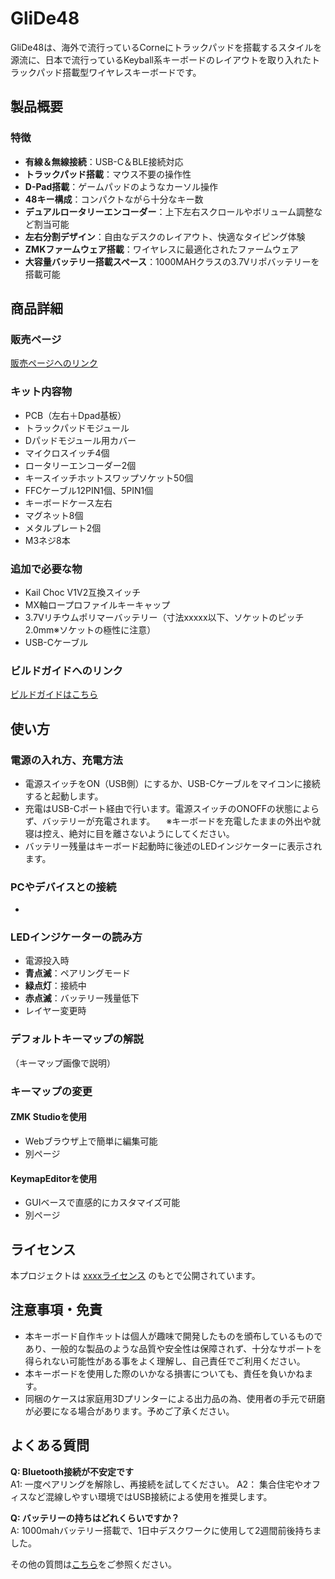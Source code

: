 # GliDe48
GliDe48は、海外で流行っているCorneにトラックパッドを搭載するスタイルを源流に、日本で流行っているKeyball系キーボードのレイアウトを取り入れたトラックパッド搭載型ワイヤレスキーボードです。

## 製品概要

### 特徴

- **有線＆無線接続**：USB-C＆BLE接続対応
- **トラックパッド搭載**：マウス不要の操作性
- **D-Pad搭載**：ゲームパッドのようなカーソル操作
- **48キー構成**：コンパクトながら十分なキー数
- **デュアルロータリーエンコーダー**：上下左右スクロールやボリューム調整など割当可能
- **左右分割デザイン**：自由なデスクのレイアウト、快適なタイピング体験
- **ZMKファームウェア搭載**：ワイヤレスに最適化されたファームウェア
- **大容量バッテリー搭載スペース**：1000MAHクラスの3.7Vリポバッテリーを搭載可能

## 商品詳細

### 販売ページ
[販売ページへのリンク](#)

### キット内容物
- PCB（左右＋Dpad基板）
- トラックパッドモジュール
- Dパッドモジュール用カバー
- マイクロスイッチ4個
- ロータリーエンコーダー2個
- キースイッチホットスワップソケット50個
- FFCケーブル12PIN1個、5PIN1個
- キーボードケース左右
- マグネット8個
- メタルプレート2個
- M3ネジ8本

### 追加で必要な物
- Kail Choc V1V2互換スイッチ
- MX軸ロープロファイルキーキャップ
- 3.7Vリチウムポリマーバッテリー（寸法xxxxx以下、ソケットのピッチ2.0mm※ソケットの極性に注意）
- USB-Cケーブル

### ビルドガイドへのリンク
[ビルドガイドはこちら](#)

## 使い方

### 電源の入れ方、充電方法
- 電源スイッチをON（USB側）にするか、USB-Cケーブルをマイコンに接続すると起動します。
- 充電はUSB-Cポート経由で行います。電源スイッチのONOFFの状態によらず、バッテリーが充電されます。
　※キーボードを充電したままの外出や就寝は控え、絶対に目を離さないようにしてください。
- バッテリー残量はキーボード起動時に後述のLEDインジケーターに表示されます。

### PCやデバイスとの接続
- 


### LEDインジケーターの読み方
- 電源投入時
- **青点滅**：ペアリングモード
- **緑点灯**：接続中
- **赤点滅**：バッテリー残量低下
- レイヤー変更時

### デフォルトキーマップの解説
（キーマップ画像で説明）

### キーマップの変更
#### ZMK Studioを使用
- Webブラウザ上で簡単に編集可能
- 別ページ

#### KeymapEditorを使用
- GUIベースで直感的にカスタマイズ可能
- 別ページ

## ライセンス
本プロジェクトは [xxxxライセンス](LICENS) のもとで公開されています。

## 注意事項・免責
- 本キーボード自作キットは個人が趣味で開発したものを頒布しているものであり、一般的な製品のような品質や安全性は保障されず、十分なサポートを得られない可能性がある事をよく理解し、自己責任でご利用ください。
- 本キーボードを使用した際のいかなる損害についても、責任を負いかねます。
- 同梱のケースは家庭用3Dプリンターによる出力品の為、使用者の手元で研磨が必要になる場合があります。予めご了承ください。

## よくある質問
**Q: Bluetooth接続が不安定です**  
A1: 一度ペアリングを解除し、再接続を試してください。
A2： 集合住宅やオフィスなど混線しやすい環境ではUSB接続による使用を推奨します。

**Q: バッテリーの持ちはどれくらいですか？**  
A: 1000mahバッテリー搭載で、1日中デスクワークに使用して2週間前後持ちました。

その他の質問は[こちら](#)をご参照ください。

